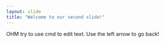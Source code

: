 ```yaml
---
layout: slide
title: "Welcome to our second slide!"
---
```

OHM try to use cmd to edit text.
Use the left arrow to go back!

